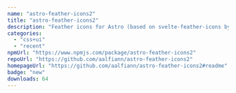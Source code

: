 ```yaml
---
name: "astro-feather-icons2"
title: "astro-feather-icons2"
description: "Feather icons for Astro (based on svelte-feather-icons by dylanblokhuis)"
categories:
  - "css+ui"
  - "recent"
npmUrl: "https://www.npmjs.com/package/astro-feather-icons2"
repoUrl: "https://github.com/aalfiann/astro-feather-icons2"
homepageUrl: "https://github.com/aalfiann/astro-feather-icons2#readme"
badge: "new"
downloads: 64
---
```

